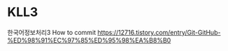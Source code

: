 # KLL3
한국어정보처리3
How to commit
https://12716.tistory.com/entry/Git-GitHub-%ED%98%91%EC%97%85%ED%95%98%EA%B8%B0
